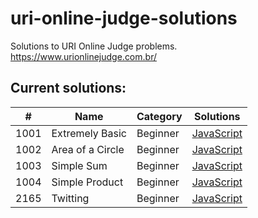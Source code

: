 # uri-online-judge-solutions
Solutions to URI Online Judge problems. https://www.urionlinejudge.com.br/

## Current solutions:
| #    | Name                   | Category              | Solutions 
| ---  | ---                    | ---                   | ---       
| 1001 | Extremely Basic	      | Beginner              | [JavaScript](src/1001-ExtremelyBasic.js)
| 1002 | Area of a Circle	      | Beginner              | [JavaScript](src/1002-AreaOfaCircle.js)
| 1003 | Simple Sum     	      | Beginner              | [JavaScript](src/1003-SimpleSum.js)
| 1004 | Simple Product  	      | Beginner              | [JavaScript](src/1004-SimpleProduct.js)
| 2165 | Twitting       	      | Beginner              | [JavaScript](src/2165-Twitting.js)